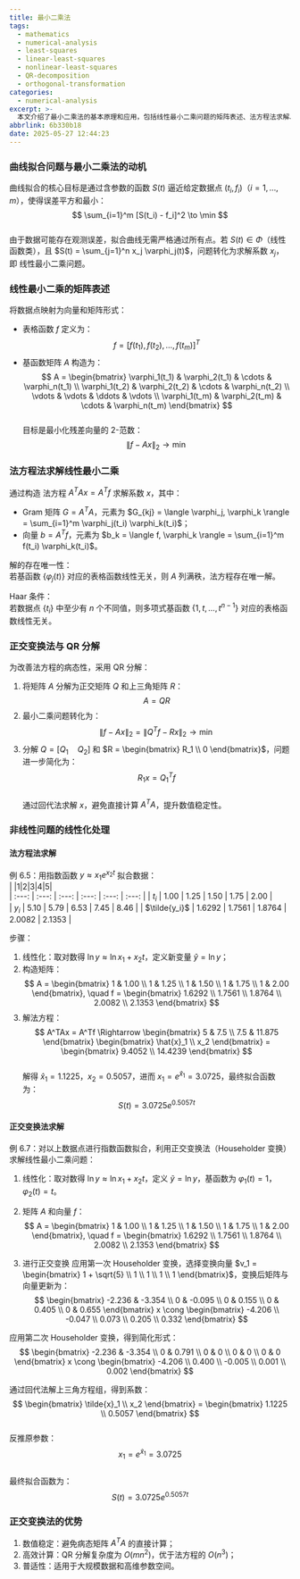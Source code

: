 ```yaml
---
title: 最小二乘法
tags:
  - mathematics
  - numerical-analysis
  - least-squares
  - linear-least-squares
  - nonlinear-least-squares
  - QR-decomposition
  - orthogonal-transformation
categories:
  - numerical-analysis
excerpt: >-
  本文介绍了最小二乘法的基本原理和应用，包括线性最小二乘问题的矩阵表述、法方程法求解、正交变换法（QR分解）以及非线性问题的线性化处理。重点讨论了如何通过正交变换提升数值稳定性，并提供了具体的例子来说明方法的实现。
abbrlink: 6b330b18
date: 2025-05-27 12:44:23
---
```


### 曲线拟合问题与最小二乘法的动机  
曲线拟合的核心目标是通过含参数的函数 $S(t)$ 逼近给定数据点 $(t_i, f_i)$（$i=1,\ldots,m$），使得误差平方和最小：  
$$
\sum_{i=1}^m [S(t_i) - f_i]^2 \to \min
$$  
由于数据可能存在观测误差，拟合曲线无需严格通过所有点。若 $S(t) \in \Phi$（线性函数类），且 $S(t) = \sum_{j=1}^n x_j \varphi_j(t)$，问题转化为求解系数 $x_j$，即 线性最小二乘问题。  


### 线性最小二乘的矩阵表述  
将数据点映射为向量和矩阵形式：  
- 表格函数 $f$ 定义为：  
$$
f = [f(t_1), f(t_2), \ldots, f(t_m)]^T
$$  
- 基函数矩阵 $A$ 构造为：  
$$
A = 
\begin{bmatrix}
\varphi_1(t_1) & \varphi_2(t_1) & \cdots & \varphi_n(t_1) \\
\varphi_1(t_2) & \varphi_2(t_2) & \cdots & \varphi_n(t_2) \\
\vdots & \vdots & \ddots & \vdots \\
\varphi_1(t_m) & \varphi_2(t_m) & \cdots & \varphi_n(t_m)
\end{bmatrix}
$$  
目标是最小化残差向量的 2-范数：  
$$
\|f - Ax\|_2 \to \min
$$  


### 法方程法求解线性最小二乘  
通过构造 法方程 $A^TAx = A^Tf$ 求解系数 $x$，其中：  
- Gram 矩阵 $G = A^TA$，元素为 $G_{kj} = \langle \varphi_j, \varphi_k \rangle = \sum_{i=1}^m \varphi_j(t_i) \varphi_k(t_i)$；  
- 向量 $b = A^Tf$，元素为 $b_k = \langle f, \varphi_k \rangle = \sum_{i=1}^m f(t_i) \varphi_k(t_i)$。  

解的存在唯一性：  
若基函数 $\{\varphi_j(t)\}$ 对应的表格函数线性无关，则 $A$ 列满秩，法方程存在唯一解。  

Haar 条件：  
若数据点 $\{t_i\}$ 中至少有 $n$ 个不同值，则多项式基函数 $\{1, t, \ldots, t^{n-1}\}$ 对应的表格函数线性无关。  


### 正交变换法与 QR 分解  
为改善法方程的病态性，采用 QR 分解：  
1. 将矩阵 $A$ 分解为正交矩阵 $Q$ 和上三角矩阵 $R$：  
$$
A = QR
$$  
2. 最小二乘问题转化为：  
$$
\|f - Ax\|_2 = \|Q^Tf - Rx\|_2 \to \min
$$  
3. 分解 $Q = [Q_1 \quad Q_2]$ 和 $R = \begin{bmatrix} R_1 \\ 0 \end{bmatrix}$，问题进一步简化为：  
$$
R_1x = Q_1^Tf
$$  
通过回代法求解 $x$，避免直接计算 $A^TA$，提升数值稳定性。  


### 非线性问题的线性化处理  
#### 法方程法求解
例 6.5：用指数函数 $y \approx x_1 e^{x_2 t}$ 拟合数据：  
| |1|2|3|4|5|  
| :---: | :---: | :---: | :---: | :---: | :---: |
| $t_i$ | 1.00 | 1.25 | 1.50 | 1.75 | 2.00 |  
| $y_i$ | 5.10 | 5.79 | 6.53 | 7.45 | 8.46 | 
| $\tilde{y_i}$ | 1.6292 | 1.7561 | 1.8764 | 2.0082 | 2.1353 | 

步骤：  
1. 线性化：取对数得 $\ln y \approx \ln x_1 + x_2 t$，定义新变量 $\hat{y} = \ln y$；  
2. 构造矩阵：  
$$
A = 
\begin{bmatrix}
1 & 1.00 \\
1 & 1.25 \\
1 & 1.50 \\
1 & 1.75 \\
1 & 2.00
\end{bmatrix}, \quad f = 
\begin{bmatrix}
1.6292 \\
1.7561 \\
1.8764 \\
2.0082 \\
2.1353
\end{bmatrix}
$$  
1. 解法方程：  
$$
A^TAx = A^Tf \Rightarrow 
\begin{bmatrix}
5 & 7.5 \\
7.5 & 11.875
\end{bmatrix}
\begin{bmatrix}
\hat{x}_1 \\
x_2
\end{bmatrix}
=
\begin{bmatrix}
9.4052 \\
14.4239
\end{bmatrix}
$$  
解得 $\hat{x}_1 = 1.1225$，$x_2 = 0.5057$，进而 $x_1 = e^{\hat{x}_1} = 3.0725$，最终拟合函数为：  
$$
S(t) = 3.0725 e^{0.5057 t}
$$  

#### 正交变换法求解  
例 6.7：对以上数据点进行指数函数拟合，利用正交变换法（Householder 变换）求解线性最小二乘问题：  

1. 线性化：取对数得 $\ln y \approx \ln x_1 + x_2 t$，定义 $\tilde{y} = \ln y$，基函数为 $\varphi_1(t) = 1$，$\varphi_2(t) = t$。  

2. 矩阵 $A$ 和向量 $f$：  
$$
A = 
\begin{bmatrix}
1 & 1.00 \\
1 & 1.25 \\
1 & 1.50 \\
1 & 1.75 \\
1 & 2.00
\end{bmatrix}, \quad f = 
\begin{bmatrix}
1.6292 \\
1.7561 \\
1.8764 \\
2.0082 \\
2.1353
\end{bmatrix}
$$  
3. 进行正交变换
应用第一次 Householder 变换，选择变换向量 $v_1 = 
\begin{bmatrix}
1 + \sqrt{5} \\
1 \\
1 \\
1 \\
1
\end{bmatrix}$，变换后矩阵与向量更新为：  
$$
\begin{bmatrix}
-2.236 & -3.354 \\
0 & -0.095 \\
0 & 0.155 \\
0 & 0.405 \\
0 & 0.655
\end{bmatrix} x \cong 
\begin{bmatrix}
-4.206 \\
-0.047 \\
0.073 \\
0.205 \\
0.332
\end{bmatrix}
$$  

应用第二次 Householder 变换，得到简化形式：  
$$
\begin{bmatrix}
-2.236 & -3.354 \\
0 & 0.791 \\
0 & 0 \\
0 & 0 \\
0 & 0
\end{bmatrix} x \cong 
\begin{bmatrix}
-4.206 \\
0.400 \\
-0.005 \\
0.001 \\
0.002
\end{bmatrix}
$$  

通过回代法解上三角方程组，得到系数：  
$$
\begin{bmatrix}
\tilde{x}_1 \\
x_2
\end{bmatrix} = 
\begin{bmatrix}
1.1225 \\
0.5057
\end{bmatrix}
$$  
反推原参数：  
$$
x_1 = e^{\tilde{x}_1} = 3.0725
$$  
最终拟合函数为：  
$$
S(t) = 3.0725 e^{0.5057 t}
$$  


### 正交变换法的优势  
1. 数值稳定：避免病态矩阵 $A^TA$ 的直接计算；  
2. 高效计算：QR 分解复杂度为 $O(mn^2)$，优于法方程的 $O(n^3)$；  
3. 普适性：适用于大规模数据和高维参数空间。  

